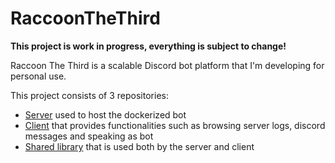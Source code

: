 # RaccoonTheThird
**This project is work in progress, everything is subject to change!**

Raccoon The Third is a scalable Discord bot platform that I'm developing for personal use.

This project consists of 3 repositories:
- [Server](https://github.com/ksk98/RaccoonTheThird "Raccoon server") used to host the dockerized bot
- [Client](https://github.com/ksk98/RacoonClient "Raccoon client") that provides functionalities such as browsing server logs, discord messages and speaking as bot
- [Shared library](https://github.com/ksk98/RacoonShared "Raccoon shared") that is used both by the server and client
